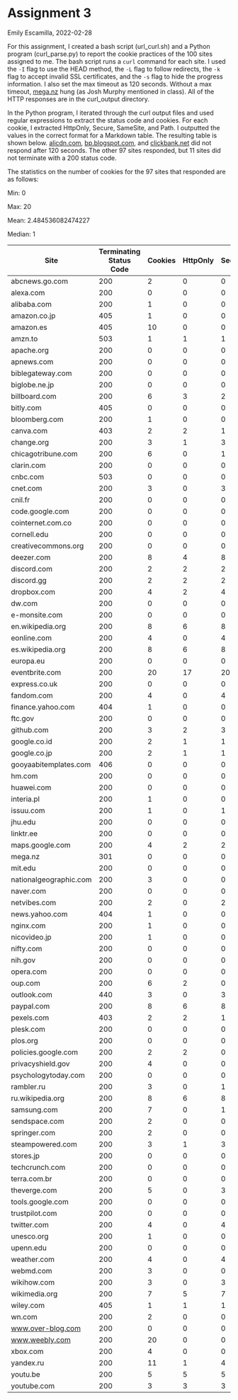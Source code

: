 # Assignment 3
Emily Escamilla, 2022-02-28

For this assignment, I created a bash script (url\_curl.sh) and a Python program (curl\_parse.py) to report the cookie practices of the 100 sites assigned to me. The bash script runs a `curl` command for each site. I used the `-I` flag to use the HEAD method, the `-L` flag to follow redirects, the `-k` flag to accept invalid SSL certificates, and the `-s` flag to hide the progress information. I also set the max timeout as 120 seconds. Without a max timeout, [mega.nz](mega.nz) hung (as Josh Murphy mentioned in class). All of the HTTP responses are in the curl_output directory.

In the Python program, I iterated through the curl output files and used regular expressions to extract the status code and cookies. For each cookie, I extracted HttpOnly, Secure, SameSite, and Path. I outputted the values in the correct format for a Markdown table. The resulting table is shown below. [alicdn.com](alicdncom), [bp.blogspot.com](bp.blogspot.com), and [clickbank.net](clickbank.net) did not respond after 120 seconds. The other 97 sites responded, but 11 sites did not terminate with a 200 status code. 

The statistics on the number of cookies for the 97 sites that responded are as follows:

Min: 0

Max: 20

Mean: 2.484536082474227

Median: 1

| Site | Terminating Status Code | Cookies | HttpOnly | Secure | SameSite | Strict | Lax | None | Path | Path Not / |
| --- | --- | --- | --- | --- | --- | --- | --- | --- | --- | --- |
| abcnews.go.com | 200 | 2 | 0 | 0 | 0 | 0 | 0 | 0 | 2 | 0 |
| alexa.com | 200 | 0 | 0 | 0 | 0 | 0 | 0 | 0 | 0 | 0 |
| alibaba.com | 200 | 1 | 0 | 0 | 0 | 0 | 0 | 0 | 1 | 0 |
| amazon.co.jp | 405 | 1 | 0 | 0 | 0 | 0 | 0 | 0 | 1 | 0 |
| amazon.es | 405 | 10 | 0 | 0 | 0 | 0 | 0 | 0 | 10 | 0 |
| amzn.to | 503 | 1 | 1 | 1 | 0 | 0 | 0 | 0 | 1 | 0 |
| apache.org | 200 | 0 | 0 | 0 | 0 | 0 | 0 | 0 | 0 | 0 |
| apnews.com | 200 | 0 | 0 | 0 | 0 | 0 | 0 | 0 | 0 | 0 |
| biblegateway.com | 200 | 0 | 0 | 0 | 0 | 0 | 0 | 0 | 0 | 0 |
| biglobe.ne.jp | 200 | 0 | 0 | 0 | 0 | 0 | 0 | 0 | 0 | 0 |
| billboard.com | 200 | 6 | 3 | 2 | 3 | 0 | 0 | 3 | 6 | 0 |
| bitly.com | 405 | 0 | 0 | 0 | 0 | 0 | 0 | 0 | 0 | 0 |
| bloomberg.com | 200 | 1 | 0 | 0 | 0 | 0 | 0 | 0 | 1 | 0 |
| canva.com | 403 | 2 | 2 | 1 | 2 | 0 | 0 | 2 | 2 | 0 |
| change.org | 200 | 3 | 1 | 3 | 3 | 2 | 1 | 0 | 3 | 0 |
| chicagotribune.com | 200 | 6 | 0 | 1 | 1 | 0 | 0 | 1 | 4 | 0 |
| clarin.com | 200 | 0 | 0 | 0 | 0 | 0 | 0 | 0 | 0 | 0 |
| cnbc.com | 503 | 0 | 0 | 0 | 0 | 0 | 0 | 0 | 0 | 0 |
| cnet.com | 200 | 3 | 0 | 3 | 0 | 0 | 0 | 0 | 3 | 0 |
| cnil.fr | 200 | 0 | 0 | 0 | 0 | 0 | 0 | 0 | 0 | 0 |
| code.google.com | 200 | 0 | 0 | 0 | 0 | 0 | 0 | 0 | 0 | 0 |
| cointernet.com.co | 200 | 0 | 0 | 0 | 0 | 0 | 0 | 0 | 0 | 0 |
| cornell.edu | 200 | 0 | 0 | 0 | 0 | 0 | 0 | 0 | 0 | 0 |
| creativecommons.org | 200 | 0 | 0 | 0 | 0 | 0 | 0 | 0 | 0 | 0 |
| deezer.com | 200 | 8 | 4 | 8 | 8 | 0 | 0 | 4 | 8 | 0 |
| discord.com | 200 | 2 | 2 | 2 | 2 | 0 | 2 | 0 | 2 | 0 |
| discord.gg | 200 | 2 | 2 | 2 | 2 | 0 | 2 | 0 | 2 | 0 |
| dropbox.com | 200 | 4 | 2 | 4 | 0 | 0 | 0 | 0 | 4 | 0 |
| dw.com | 200 | 0 | 0 | 0 | 0 | 0 | 0 | 0 | 0 | 0 |
| e-monsite.com | 200 | 0 | 0 | 0 | 0 | 0 | 0 | 0 | 0 | 0 |
| en.wikipedia.org | 200 | 8 | 6 | 8 | 0 | 0 | 0 | 0 | 8 | 0 |
| eonline.com | 200 | 4 | 0 | 4 | 4 | 0 | 0 | 0 | 4 | 0 |
| es.wikipedia.org | 200 | 8 | 6 | 8 | 0 | 0 | 0 | 0 | 8 | 0 |
| europa.eu | 200 | 0 | 0 | 0 | 0 | 0 | 0 | 0 | 0 | 0 |
| eventbrite.com | 200 | 20 | 17 | 20 | 20 | 0 | 0 | 0 | 20 | 0 |
| express.co.uk | 200 | 0 | 0 | 0 | 0 | 0 | 0 | 0 | 0 | 0 |
| fandom.com | 200 | 4 | 0 | 4 | 4 | 0 | 0 | 0 | 4 | 0 |
| finance.yahoo.com | 404 | 1 | 0 | 0 | 0 | 0 | 0 | 0 | 1 | 0 |
| ftc.gov | 200 | 0 | 0 | 0 | 0 | 0 | 0 | 0 | 0 | 0 |
| github.com | 200 | 3 | 2 | 3 | 3 | 0 | 3 | 0 | 3 | 0 |
| google.co.id | 200 | 2 | 1 | 1 | 0 | 0 | 0 | 0 | 2 | 0 |
| google.co.jp | 200 | 2 | 1 | 1 | 0 | 0 | 0 | 0 | 2 | 0 |
| gooyaabitemplates.com | 406 | 0 | 0 | 0 | 0 | 0 | 0 | 0 | 0 | 0 |
| hm.com | 200 | 0 | 0 | 0 | 0 | 0 | 0 | 0 | 0 | 0 |
| huawei.com | 200 | 0 | 0 | 0 | 0 | 0 | 0 | 0 | 0 | 0 |
| interia.pl | 200 | 1 | 0 | 0 | 0 | 0 | 0 | 0 | 1 | 0 |
| issuu.com | 200 | 1 | 0 | 1 | 1 | 0 | 0 | 1 | 1 | 0 |
| jhu.edu | 200 | 0 | 0 | 0 | 0 | 0 | 0 | 0 | 0 | 0 |
| linktr.ee | 200 | 0 | 0 | 0 | 0 | 0 | 0 | 0 | 0 | 0 |
| maps.google.com | 200 | 4 | 2 | 2 | 0 | 0 | 0 | 0 | 4 | 0 |
| mega.nz | 301 | 0 | 0 | 0 | 0 | 0 | 0 | 0 | 0 | 0 |
| mit.edu | 200 | 0 | 0 | 0 | 0 | 0 | 0 | 0 | 0 | 0 |
| nationalgeographic.com | 200 | 3 | 0 | 0 | 0 | 0 | 0 | 0 | 3 | 0 |
| naver.com | 200 | 0 | 0 | 0 | 0 | 0 | 0 | 0 | 0 | 0 |
| netvibes.com | 200 | 2 | 0 | 2 | 2 | 0 | 0 | 2 | 2 | 0 |
| news.yahoo.com | 404 | 1 | 0 | 0 | 0 | 0 | 0 | 0 | 1 | 0 |
| nginx.com | 200 | 1 | 0 | 0 | 0 | 0 | 0 | 0 | 0 | 0 |
| nicovideo.jp | 200 | 1 | 0 | 0 | 0 | 0 | 0 | 0 | 1 | 0 |
| nifty.com | 200 | 0 | 0 | 0 | 0 | 0 | 0 | 0 | 0 | 0 |
| nih.gov | 200 | 0 | 0 | 0 | 0 | 0 | 0 | 0 | 0 | 0 |
| opera.com | 200 | 0 | 0 | 0 | 0 | 0 | 0 | 0 | 0 | 0 |
| oup.com | 200 | 6 | 2 | 0 | 2 | 0 | 0 | 2 | 4 | 0 |
| outlook.com | 440 | 3 | 0 | 3 | 0 | 0 | 0 | 0 | 3 | 0 |
| paypal.com | 200 | 8 | 6 | 8 | 0 | 0 | 0 | 0 | 8 | 0 |
| pexels.com | 403 | 2 | 2 | 1 | 2 | 0 | 0 | 2 | 2 | 0 |
| plesk.com | 200 | 0 | 0 | 0 | 0 | 0 | 0 | 0 | 0 | 0 |
| plos.org | 200 | 0 | 0 | 0 | 0 | 0 | 0 | 0 | 0 | 0 |
| policies.google.com | 200 | 2 | 2 | 0 | 0 | 0 | 0 | 0 | 2 | 0 |
| privacyshield.gov | 200 | 4 | 0 | 0 | 0 | 0 | 0 | 0 | 4 | 0 |
| psychologytoday.com | 200 | 0 | 0 | 0 | 0 | 0 | 0 | 0 | 0 | 0 |
| rambler.ru | 200 | 3 | 0 | 1 | 1 | 0 | 0 | 1 | 3 | 0 |
| ru.wikipedia.org | 200 | 8 | 6 | 8 | 0 | 0 | 0 | 0 | 8 | 0 |
| samsung.com | 200 | 7 | 0 | 1 | 1 | 0 | 0 | 1 | 5 | 0 |
| sendspace.com | 200 | 2 | 0 | 0 | 0 | 0 | 0 | 0 | 2 | 0 |
| springer.com | 200 | 2 | 0 | 0 | 0 | 0 | 0 | 0 | 2 | 0 |
| steampowered.com | 200 | 3 | 1 | 3 | 3 | 0 | 0 | 3 | 3 | 0 |
| stores.jp | 200 | 0 | 0 | 0 | 0 | 0 | 0 | 0 | 0 | 0 |
| techcrunch.com | 200 | 0 | 0 | 0 | 0 | 0 | 0 | 0 | 0 | 0 |
| terra.com.br | 200 | 0 | 0 | 0 | 0 | 0 | 0 | 0 | 0 | 0 |
| theverge.com | 200 | 5 | 0 | 3 | 3 | 0 | 0 | 0 | 5 | 0 |
| tools.google.com | 200 | 0 | 0 | 0 | 0 | 0 | 0 | 0 | 0 | 0 |
| trustpilot.com | 200 | 0 | 0 | 0 | 0 | 0 | 0 | 0 | 0 | 0 |
| twitter.com | 200 | 4 | 0 | 4 | 4 | 0 | 0 | 4 | 4 | 0 |
| unesco.org | 200 | 1 | 0 | 0 | 0 | 0 | 0 | 0 | 1 | 0 |
| upenn.edu | 200 | 0 | 0 | 0 | 0 | 0 | 0 | 0 | 0 | 0 |
| weather.com | 200 | 4 | 0 | 4 | 0 | 0 | 0 | 0 | 4 | 0 |
| webmd.com | 200 | 3 | 0 | 0 | 0 | 0 | 0 | 0 | 0 | 0 |
| wikihow.com | 200 | 3 | 0 | 3 | 0 | 0 | 0 | 0 | 3 | 0 |
| wikimedia.org | 200 | 7 | 5 | 7 | 0 | 0 | 0 | 0 | 7 | 0 |
| wiley.com | 405 | 1 | 1 | 1 | 1 | 0 | 0 | 1 | 1 | 0 |
| wn.com | 200 | 2 | 0 | 0 | 0 | 0 | 0 | 0 | 0 | 0 |
| www.over-blog.com | 200 | 0 | 0 | 0 | 0 | 0 | 0 | 0 | 0 | 0 |
| www.weebly.com | 200 | 20 | 0 | 0 | 0 | 0 | 0 | 0 | 3 | 0 |
| xbox.com | 200 | 4 | 0 | 0 | 0 | 0 | 0 | 0 | 0 | 0 |
| yandex.ru | 200 | 11 | 1 | 4 | 0 | 0 | 0 | 0 | 8 | 0 |
| youtu.be | 200 | 5 | 5 | 5 | 3 | 0 | 0 | 3 | 5 | 0 |
| youtube.com | 200 | 3 | 3 | 3 | 2 | 0 | 0 | 2 | 3 | 0 |